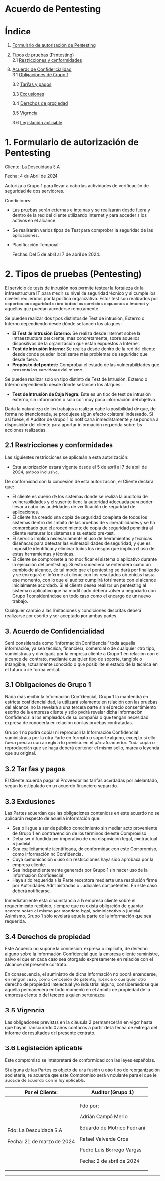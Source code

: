 # Acuerdo de Pentesting 

# Índice
1. [Formulario de autorización de Pentesting](#formulario)  
2. [Tipos de pruebas (Pentesting)](#tipos)  
    2.1 [Restricciones y conformidades](#restricciones)  
3. [Acuerdo de Confidencialidad](#acuerdo)    
    3.1 [Obligaciones de Grupo 1](#obligaciones)
   
    3.2 [Tarifas y pagos](#tarifas)

    3.3 [Exclusiones](#exclusiones)
   
    3.4 [Derechos de propiedad](#derechos)
   
    3.5 [Vigencia](#vigencia)
   
    3.6 [Legislación aplicable](#legislacion)   

# 1. Formulario de autorización de Pentesting <div id='formulario' />

Cliente: La Descuidada S.A

Fecha: 4 de Abril de 2024

Autoriza a Grupo 1 para llevar a cabo las actividades de verificación de seguridad de dos servidores. 

Condiciones:

- Las pruebas serán externas e internas y se realizarán desde fuera y dentro de la red del cliente utilizando Internet y para acceder a los activos en el alcance
- Se realizarán varios tipos de Test para comprobar la seguridad de las aplicaciones.
- Planificación Temporal:
    
    Fechas: Del 5 de abril al 7 de abril de 2024.
    

# 2. Tipos de pruebas (Pentesting) <div id='tipos' />

El servicio de tests de intrusión nos permite testear la fortaleza de la infraestructura IT para medir su nivel de seguridad técnico y si cumple los niveles requeridos por la política organizativa. Estos test son realizados por expertos en seguridad sobre todos los servicios expuestos a internet y aquellos que puedan accederse remotamente.

Se pueden realizar dos tipos distintos de Test de intrusión, Externo o Interno dependiendo desde dónde se lancen los ataques:

- **El Test de Intrusión Externo:** Se realiza desde Internet sobre la infraestructura del cliente, más concretamente, sobre aquellos dispositivos de la organización  que están expuestos a Internet.
- **Test de Intrusión Interno:** Se realiza desde dentro de la red del cliente desde donde pueden localizarse más problemas de seguridad que desde fuera.
- **Propósito del pentest:** Comprobar el estado de las vulnerabilidades que presenta los servidores del mismo

Se pueden realizar solo un tipo distinto de Test de Intrusión, Externo o Interno dependiendo desde dónde se lancen los ataques:

- **Test de Intrusión de Caja Negra:** Este es un tipo de test de intrusión externo, sin información o solo con muy poca información del objetivo.

Dada la naturaleza de los trabajos a realizar cabe la posibilidad de que, de forma no intencionada, se produjese algún efecto colateral indeseado. Si así fuese, el Auditor de Grupo 1 lo notificaría inmediatamente y se pondría a disposición del cliente para aportar información requerida sobre las acciones realizadas.

## 2.1 Restricciones y conformidades <div id='restricciones' />

Las siguientes restricciones se aplicarán a esta autorización:

- Esta autorización estará vigente desde el 5 de abril al 7 de abril de 2024, ambos inclusive.

De conformidad con la concesión de esta autorización, el Cliente declara que:

- El cliente es dueño de los sistemas donde se realiza la auditoria de vulnerabilidades y el suscrito tiene la autoridad adecuada para poder llevar a cabo las actividades de verificación de seguridad de aplicaciones.
- El cliente ha creado una copia de seguridad completa de todos los sistemas dentro del ámbito de las pruebas de vulnerabilidades y se ha comprobado que el procedimiento de copia de seguridad permitirá al cliente restaurar los sistemas a su estado pre-test.
- El servicio implica necesariamente el uso de herramientas y técnicas diseñadas para detectar las vulnerabilidades de seguridad, y que es imposible identificar y eliminar todos los riesgos que implica el uso de estas herramientas y técnicas.
- El cliente se compromete a no modificar el sistema o aplicativo durante la ejecución del pentesting. Si esto sucediera se entenderá como un cambio de alcance, de tal modo que el pentesting se dará por finalizado y se entregará el informe al cliente con los resultados obtenidos hasta ese momento, con lo que el auditor cumplirá totalmente con el alcance inicialmente acordado. Si el cliente desea realizar un pentesting al sistema o aplicativo que ha modificado deberá volver a negociarlo con Grupo 1 considerándose en todo caso como el encargo de un nuevo trabajo.

Cualquier cambio a las limitaciones y condiciones descritas deberá realizarse por escrito y ser aceptado por ambas partes.

## 3. Acuerdo de Confidencialidad <div id='acuerdo' />

Será considerada como “Información Confidencial” toda aquella información, ya sea técnica, financiera, comercial o de cualquier otro tipo, suministrada y divulgada por la empresa cliente a Grupo 1 en relación con el alcance del contrato, mediante cualquier tipo de soporte, tangible o intangible, actualmente conocido o que posibilite el estado de la técnica en el futuro o de forma verbal.

## 3.1 Obligaciones de Grupo 1 <div id='obligaciones' />

Nada más recibir la Información Confidencial, Grupo 1 la mantendrá en estricta confidencialidad, la utilizará solamente en relación con las pruebas del alcance, no la revelará a una tercera parte sin el precio consentimiento escrito de la empresa cliente y sólo podrá revelar dicha Información Confidencial a los empleados de su compañía o que tengan necesidad expresa de conocerla en relación con las pruebas contratadas.

Grupo 1 no podrá copiar ni reproducir la Información Confidencial suministrada por la otra Parte en formato o soporte alguno, excepto si ello fuera preciso con arreglo a lo previsto en el párrafo anterior. Toda copia o reproducción que se haga deberá contener el mismo sello, marca o leyenda que su original.

## 3.2 Tarifas y pagos <div id='tarifas' />

El Cliente acuerda pagar al Proveedor las tarifas acordadas por adelantado, según lo estipulado en un acuerdo financiero separado.

## 3.3 Exclusiones <div id='exclusiones' />

Las Partes acuerdan que las obligaciones contenidas en este acuerdo no se aplicarán respecto de aquella información que:

- Sea o llegue a ser de público conocimiento sin mediar acto proveniente de Grupo 1 en contravención de los términos de este Compromiso.
- Deba ser difundida por imperativo de una disposición legal, contractual o judicial.
- Sea explícitamente identificada, de conformidad con este Compromiso, como Información no Confidencial.
- Cuya comunicación o uso sin restricciones haya sido aprobada por la empresa cliente.
- Sea independientemente generada por Grupo 1 sin hacer uso de la Información Confidencial.
- Haya sido requerida a la Parte receptora mediante una resolución firme por Autoridades Administradas o Judiciales competentes. En este caso deberá notificarse.

Inmediatamente esta circunstancia a la empresa cliente sobre el requerimiento recibido, siempre que no exista obligación de guardar secreto sobre el mismo por mandato legal, administrativo o judicial. Asimismo, Grupo 1 sólo revelará aquella parte de la información que sea requerida.

## 3.4 Derechos de propiedad <div id='derechos' />

Este Acuerdo no supone la concesión, expresa o implícita, de derecho alguno sobre la Información Confidencial que la empresa cliente suministre, salvo el que en cada caso sea otorgado expresamente en relación con el Alcance del presente contrato.

En consecuencia, el suministro de dicha Información no podrá entenderse, en ningún caso, como concesión de patente, licencia o cualquier otro derecho de propiedad intelectual y/o industrial alguno, considerándose que aquella permanecerá en todo momento en el ámbito de propiedad de la empresa cliente o del tercero a quien pertenezca

## 3.5 Vigencia <div id='vigencia' />

Las obligaciones previstas en la cláusula 2 permanecerán en vigor hasta que hayan transcurrido 3 años contados a partir de la fecha de entrega del informe de resultados del presente contrato.

## 3.6 Legislación aplicable <div id='legislacion' />

Este compromiso se interpretará de conformidad con las leyes españolas.

Si alguna de las Partes es objeto de una fusión u otro tipo de reorganización societaria, se acuerda que este Compromiso será vinculante para el que le suceda de acuerdo con la ley aplicable.


|Por el Cliente:|Auditor (Grupo 1)|
| - | - |
|<p> Fdo: La Descuidada S.A</p> Fecha: 21 de marzo de 2024|<p>Fdo por:</p><p>Adrián Campó Merlo </p> <p>Eduardo de Motrico Fedriani</p> <p>Rafael Valverde Cros</p><p>Pedro Luis Borrego Vargas</p><p>Fecha: 2 de abril de 2024</p>|
 

---
